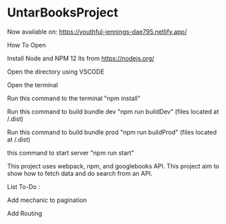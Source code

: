 # UntarBooksProject

Now available on: https://youthful-jennings-dae795.netlify.app/

How To Open

Install Node and NPM 12 lts from https://nodejs.org/

Open the directory using VSCODE

Open the terminal

Run this command to the terminal "npm install"

Run this command to build bundle dev "npm run buildDev" (files located at /.dist)

Run this command to build bundle prod "npm run buildProd" (files located at /.dist)

this command to start server "npm run start"

This project uses webpack, npm, and googlebooks API. This project aim to show how to fetch data and do search from an API.


List To-Do :


Add mechanic to pagination

Add Routing
